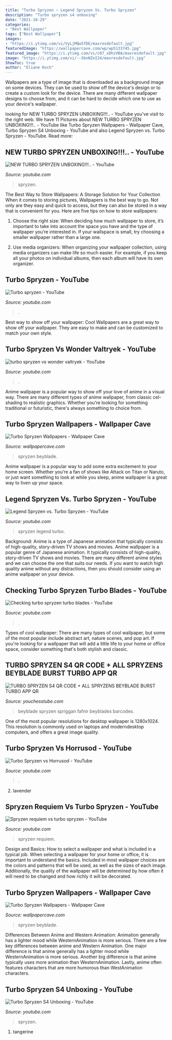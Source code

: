 ```yaml
---
title: "Turbo Spryzen ~ Legend Spryzen Vs. Turbo Spryzen"
description: "Turbo spryzen s4 unboxing"
date: "2021-10-29"
categories:
- "Best Wallpaper"
tags: ["Best Wallpaper"]
images:
- "https://i.ytimg.com/vi/VyLjMQw5fDE/maxresdefault.jpg"
featuredImage: "https://wallpapercave.com/wp/wp5133745.jpg"
featured_image: "https://i.ytimg.com/vi/c07_xDhzVBA/maxresdefault.jpg"
image: "https://i.ytimg.com/vi/--XbnNZoI24/maxresdefault.jpg"
ShowToc: true
author: "Eliane Koch"
---
```



Wallpapers are a type of image that is downloaded as a background image on some devices. They can be used to show off the device's design or to create a custom look for the device. There are many different wallpaper designs to choose from, and it can be hard to decide which one to use as your device's wallpaper.

	

		
looking for NEW TURBO SPRYZEN UNBOXING!!!.. - YouTube you've visit to the right web. We have 11 Pictures about NEW TURBO SPRYZEN UNBOXING!!!.. - YouTube like Turbo Spryzen Wallpapers - Wallpaper Cave, Turbo Spryzen S4 Unboxing - YouTube and also Legend Spryzen vs. Turbo Spryzen - YouTube. Read more:
		
    
## NEW TURBO SPRYZEN UNBOXING!!!.. - YouTube

<img loading=lazy src="https://i.ytimg.com/vi/c07_xDhzVBA/maxresdefault.jpg" onerror="this.onerror=null;this.src='https://tse2.mm.bing.net/th?id=OIP.nrRxIj7j8FXqyV1vYdyqsAHaEK&amp;pid=15.1';" alt="NEW TURBO SPRYZEN UNBOXING!!!.. - YouTube">

_Source: youtube.com_

>spryzen. 

	

The Best Way to Store Wallpapers: A Storage Solution for Your Collection
When it comes to storing pictures, Wallpapers is the best way to go. Not only are they easy and quick to access, but they can also be stored in a way that is convenient for you. Here are five tips on how to store wallpapers:
1) Choose the right size: When deciding how much wallpaper to store, it’s important to take into account the space you have and the type of wallpaper you’re interested in. If your wallspace is small, try choosing a smaller wallpaper rather than a large one.

2) Use media organizers: When organizing your wallpaper collection, using media organizers can make life so much easier. For example, if you keep all your photos on individual albums, then each album will have its own organizer.

    
## Turbo Spryzen - YouTube

<img loading=lazy src="https://i.ytimg.com/vi/VyLjMQw5fDE/maxresdefault.jpg" onerror="this.onerror=null;this.src='https://tse3.mm.bing.net/th?id=OIP.Pg1-38yz9FkN7SVNC8nUtQHaEK&amp;pid=15.1';" alt="Turbo spryzen - YouTube">

_Source: youtube.com_

>. 

	

Best way to show off your wallpaper:
Cool Wallpapers are a great way to show off your wallpaper. They are easy to make and can be customized to match your own style.

    
## Turbo Spryzen Vs Wonder Valtryek - YouTube

<img loading=lazy src="https://i.ytimg.com/vi/--XbnNZoI24/maxresdefault.jpg" onerror="this.onerror=null;this.src='https://tse2.mm.bing.net/th?id=OIP.U0VXUoXmLN-wGVfEw52AmwHaEK&amp;pid=15.1';" alt="turbo spryzen vs wonder valtryek - YouTube">

_Source: youtube.com_

>. 

	

Anime wallpaper is a popular way to show off your love of anime in a visual way. There are many different types of anime wallpaper, from classic cel-shading to realistic graphics. Whether you're looking for something traditional or futuristic, there's always something to choice from.

    
## Turbo Spryzen Wallpapers - Wallpaper Cave

<img loading=lazy src="https://wallpapercave.com/wp/wp5133745.jpg" onerror="this.onerror=null;this.src='https://tse1.mm.bing.net/th?id=OIP.044tXhj81CwysYRV0l5q7wHaHI&amp;pid=15.1';" alt="Turbo Spryzen Wallpapers - Wallpaper Cave">

_Source: wallpapercave.com_

>spryzen beyblade. 

	

Anime wallpaper is a popular way to add some extra excitement to your home screen. Whether you’re a fan of shows like Attack on Titan or Naruto, or just want something to look at while you sleep, anime wallpaper is a great way to liven up your space.

    
## Legend Spryzen Vs. Turbo Spryzen - YouTube

<img loading=lazy src="https://i.ytimg.com/vi/OG-vjCo_HVE/maxresdefault.jpg" onerror="this.onerror=null;this.src='https://tse3.mm.bing.net/th?id=OIP.3F4_U_IvhDFY6BL4Whv9GQHaEK&amp;pid=15.1';" alt="Legend Spryzen vs. Turbo Spryzen - YouTube">

_Source: youtube.com_

>spryzen legend turbo. 

	

Background: Anime is a type of Japanese animation that typically consists of high-quality, story-driven TV shows and movies.
Anime wallpaper is a popular genre of Japanese animation. It typically consists of high-quality, story-driven TV shows and movies. There are many different anime styles and we can choose the one that suits our needs. If you want to watch high quality anime without any distractions, then you should consider using an anime wallpaper on your device.

    
## Checking Turbo Spryzen Turbo Blades - YouTube

<img loading=lazy src="https://i.ytimg.com/vi/mimWdjF_kKg/maxresdefault.jpg" onerror="this.onerror=null;this.src='https://tse2.mm.bing.net/th?id=OIP.ryo-aU5YQFF7ESIWhp7KkAHaEK&amp;pid=15.1';" alt="Checking turbo spryzen turbo blades - YouTube">

_Source: youtube.com_

>. 

	

Types of cool wallpaper:
There are many types of cool wallpaper, but some of the most popular include abstract art, nature scenes, and pop art. If you're looking for a wallpaper that will add a little life to your home or office space, consider something that's both stylish and classic.

    
## TURBO SPRYZEN S4 QR CODE + ALL SPRYZENS BEYBLADE BURST TURBO APP QR

<img loading=lazy src="https://i.ytimg.com/vi/2zMtCQqq_50/maxresdefault.jpg" onerror="this.onerror=null;this.src='https://tse1.mm.bing.net/th?id=OIP.HCL0bEqMRncPkJ-qfY_CJwHaEK&amp;pid=15.1';" alt="TURBO SPRYZEN S4 QR CODE + ALL SPRYZENS BEYBLADE BURST TURBO APP QR">

_Source: youchesstube.com_

>beyblade spryzen spriggan fafnir beyblades barcodes. 

	

One of the most popular resolutions for desktop wallpaper is 1280x1024. This resolution is commonly used on laptops and moderndesktop computers, and offers a great image quality.

    
## Turbo Spryzen Vs Horrusod - YouTube

<img loading=lazy src="https://i.ytimg.com/vi/AXzQW5Ew7MQ/maxresdefault.jpg" onerror="this.onerror=null;this.src='https://tse1.mm.bing.net/th?id=OIP.ztwRCnKvWCpsZXxhd2rAbgHaEK&amp;pid=15.1';" alt="Turbo Spryzen vs Horrusod - YouTube">

_Source: youtube.com_

>. 

	

2. lavender 

    
## Spryzen Requiem Vs Turbo Spryzen - YouTube

<img loading=lazy src="https://i.ytimg.com/vi/r1TUBI5optU/maxresdefault.jpg" onerror="this.onerror=null;this.src='https://tse3.mm.bing.net/th?id=OIP.xeUzcvacXIqMbT4VivFWCAHaEK&amp;pid=15.1';" alt="Spryzen requiem vs turbo spryzen - YouTube">

_Source: youtube.com_

>spryzen requiem. 

	

Design and Basics: How to select a wallpaper and what is included in a typical job.
When selecting a wallpaper for your home or office, it is important to understand the basics. Included in most wallpaper choices are the colors and patterns that will be used, as well as the sizes of each image. Additionally, the quality of the wallpaper will be determined by how often it will need to be changed and how richly it will be decorated.

    
## Turbo Spryzen Wallpapers - Wallpaper Cave

<img loading=lazy src="https://wallpapercave.com/wp/wp5133735.jpg" onerror="this.onerror=null;this.src='https://tse4.mm.bing.net/th?id=OIP.xC2gj_kmWym5NkmlhpMyaAHaHk&amp;pid=15.1';" alt="Turbo Spryzen Wallpapers - Wallpaper Cave">

_Source: wallpapercave.com_

>spryzen beyblade. 

	

Differences Between Anime and Western Animation: Animation generally has a lighter mood while WesternAnimation is more serious.
There are a few key differences between anime and Western Animation. One major difference is that anime generally has a lighter mood while WesternAnimation is more serious. Another big difference is that anime typically uses more animation than WesternAnimation. Lastly, anime often features characters that are more humorous than WestAnimation characters.

    
## Turbo Spryzen S4 Unboxing - YouTube

<img loading=lazy src="https://i.ytimg.com/vi/Z48lV-qYHqE/maxresdefault.jpg" onerror="this.onerror=null;this.src='https://tse4.mm.bing.net/th?id=OIP.sM0ZccrJwgGSA3rFcgFukQHaEK&amp;pid=15.1';" alt="Turbo Spryzen S4 Unboxing - YouTube">

_Source: youtube.com_

>spryzen. 

	

1. tangerine 

